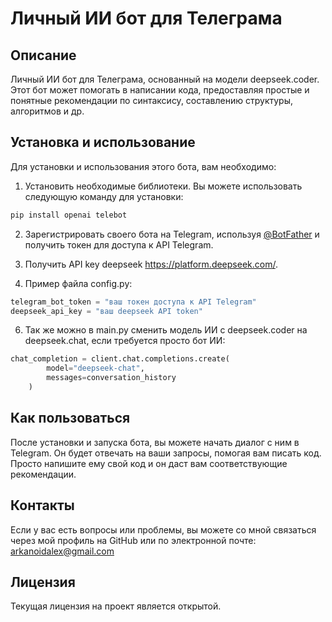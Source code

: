 # Личный ИИ бот для Телеграма

## Описание

Личный ИИ бот для Телеграма, основанный на модели deepseek.coder. Этот бот может помогать в написании кода, предоставляя простые и понятные рекомендации по синтаксису, составлению структуры, алгоритмов и др.

## Установка и использование

Для установки и использования этого бота, вам необходимо:

1. Установить необходимые библиотеки. Вы можете использовать следующую команду для установки:

```bash
pip install openai telebot
```

2. Зарегистрировать своего бота на Telegram, используя [@BotFather](https://t.me/BotFather) и получить токен для доступа к API Telegram.

3. Получить API key deepseek <https://platform.deepseek.com/>.

4. Пример файла config.py:

```python
telegram_bot_token = "ваш токен доступа к API Telegram"
deepseek_api_key = "ваш deepseek API token"
```

6. Так же можно в main.py сменить модель ИИ с deepseek.coder на deepseek.chat, если требуется просто бот ИИ:

```python
chat_completion = client.chat.completions.create(
        model="deepseek-chat",
        messages=conversation_history
    )
```

## Как пользоваться

После установки и запуска бота, вы можете начать диалог с ним в Telegram. Он будет отвечать на ваши запросы, помогая вам писать код. Просто напишите ему свой код и он даст вам соответствующие рекомендации.

## Контакты

Если у вас есть вопросы или проблемы, вы можете со мной связаться через мой профиль на GitHub или по электронной почте: <arkanoidalex@gmail.com>

## Лицензия

Текущая лицензия на проект является открытой.
